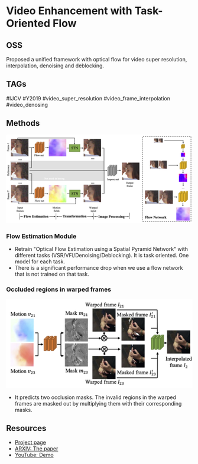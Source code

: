 # Video Enhancement with Task-Oriented Flow

## OSS

Proposed a unified framework with optical flow for video super resolution, interpolation,  denoising and deblocking.

## TAGs

#IJCV #Y2019 #video_super_resolution #video_frame_interpolation #video_denosing

## Methods

![](./assets/pipeline.png)

### Flow Estimation Module

- Retrain "Optical Flow Estimation using a Spatial Pyramid Network" with different tasks (VSR/VFI/Denoising/Deblocking). It is task oriented. One model for each task.
- There is a significant performance drop when we use a flow network that is not trained on that task.

### Occluded regions in warped frames

![](./assets/mask_net.png)

- It predicts two occlusion masks. The invalid regions in the warped frames are masked out by multiplying them with their corresponding masks.

## Resources

- [Project page](http://toflow.csail.mit.edu/)
- [ARXIV: The paper](https://arxiv.org/abs/1711.09078)
- [YouTube: Demo](https://youtu.be/msC5GK9aV9Q)
